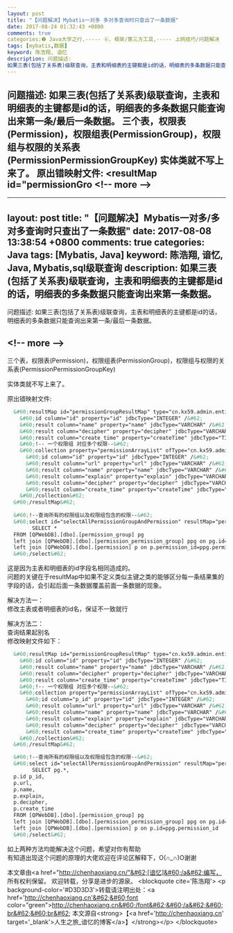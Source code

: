 ```yaml
---
layout: post
title: "【问题解决】Mybatis一对多 多对多查询时只查出了一条数据"
date: 2017-08-24 01:32:43 +0800
comments: true
categories:❷ Java大学之行,----- ⑥、框架/第三方工具,----- 上网技巧/问题解决
tags: [mybatis,数据]
keyword: 陈浩翔, 谙忆
description: 问题描述: 
如果三表(包括了关系表)级联查询，主表和明细表的主键都是id的话，明细表的多条数据只能查询出来第一条/最后一条数据。  三个表，权限表(Permission)，权限组表(PermissionGroup)，权限组与权限的关系表(PermissionPermissionGroupKey)  实体类就不写上来了。  原出错映射文件:  <resultMap id="permissionGro 
---
```



问题描述: 
如果三表(包括了关系表)级联查询，主表和明细表的主键都是id的话，明细表的多条数据只能查询出来第一条/最后一条数据。  三个表，权限表(Permission)，权限组表(PermissionGroup)，权限组与权限的关系表(PermissionPermissionGroupKey)  实体类就不写上来了。  原出错映射文件:  &#60;resultMap id="permissionGro
&#60;!-- more --&#62;
----------

---
layout: post
title: "【问题解决】Mybatis一对多/多对多查询时只查出了一条数据"
date: 2017-08-08 13:38:54 +0800
comments: true
categories: Java
tags: [Mybatis, Java]
keyword: 陈浩翔, 谙忆, Java, Mybatis,sql级联查询
description: 如果三表(包括了关系表)级联查询，主表和明细表的主键都是id的话，明细表的多条数据只能查询出来第一条数据。  
---

问题描述:
如果三表(包括了关系表)级联查询，主表和明细表的主键都是id的话，明细表的多条数据只能查询出来第一条/最后一条数据。  

&#60;!-- more --&#62;
----------

三个表，权限表(Permission)，权限组表(PermissionGroup)，权限组与权限的关系表(PermissionPermissionGroupKey)  

实体类就不写上来了。  

原出错映射文件:
```xml
  &#60;resultMap id="permissionGroupResultMap" type="cn.kx59.admin.entity.PermissionGroup" &#62;
    &#60;id column="id" property="id" jdbcType="INTEGER" /&#62;
    &#60;result column="name" property="name" jdbcType="VARCHAR" /&#62;
    &#60;result column="decipher" property="decipher" jdbcType="VARCHAR" /&#62;
    &#60;result column="create_time" property="createTime" jdbcType="TIMESTAMP" /&#62;
    &#60;!-- 一个权限组 对应多个权限--&#62;
    &#60;collection property="permissionArrayList" ofType="cn.kx59.admin.entity.Permission"&#62;
      &#60;id column="id" property="id" jdbcType="INTEGER" /&#62;
      &#60;result column="url" property="url" jdbcType="VARCHAR" /&#62;
      &#60;result column="name" property="name" jdbcType="VARCHAR" /&#62;
      &#60;result column="explain" property="explain" jdbcType="VARCHAR" /&#62;
      &#60;result column="decipher" property="decipher" jdbcType="VARCHAR" /&#62;
      &#60;result column="create_time" property="createTime" jdbcType="TIMESTAMP" /&#62;
    &#60;/collection&#62;
  &#60;/resultMap&#62;
 
  &#60;!--查询所有的权限组以及权限组包含的权限--&#62;
  &#60;select id="selectAllPermissionGroupAndPermission" resultMap="permissionGroupResultMap" &#62;
        SELECT *
  FROM [QPWebDB].[dbo].[permission_group] pg
  left join [QPWebDB].[dbo].[permission_permission_group] ppg on pg.id=ppg.permission_group_id
  left join [QPWebDB].[dbo].[permission] p on p.permission_id=ppg.permission_id
  &#60;/select&#62;
```

这是因为主表和明细表的id字段名相同造成的。  
问题的关键在于resultMap中如果不定义类似主键之类的能够区分每一条结果集的字段的话，会引起后面一条数据覆盖前面一条数据的现象。  

解决方法一：  
修改主表或者明细表的id名，保证不一致就行  

解决方法二：  
查询结果起别名   
修改映射文件如下：  
```xml
  &#60;resultMap id="permissionGroupResultMap" type="cn.kx59.admin.entity.PermissionGroup" &#62;
    &#60;id column="id" property="id" jdbcType="INTEGER" /&#62;
    &#60;result column="name" property="name" jdbcType="VARCHAR" /&#62;
    &#60;result column="decipher" property="decipher" jdbcType="VARCHAR" /&#62;
    &#60;result column="create_time" property="createTime" jdbcType="TIMESTAMP" /&#62;
    &#60;!-- 一个权限组 对应多个权限--&#62;
    &#60;collection property="permissionArrayList" ofType="cn.kx59.admin.entity.Permission"&#62;
      &#60;id column="p_id" property="id" jdbcType="INTEGER" /&#62;
      &#60;result column="url" property="url" jdbcType="VARCHAR" /&#62;
      &#60;result column="name" property="name" jdbcType="VARCHAR" /&#62;
      &#60;result column="explain" property="explain" jdbcType="VARCHAR" /&#62;
      &#60;result column="decipher" property="decipher" jdbcType="VARCHAR" /&#62;
      &#60;result column="create_time" property="createTime" jdbcType="TIMESTAMP" /&#62;
    &#60;/collection&#62;
  &#60;/resultMap&#62;

  &#60;!--查询所有的权限组以及权限组包含的权限--&#62;
  &#60;select id="selectAllPermissionGroupAndPermission" resultMap="permissionGroupResultMap" &#62;
        SELECT pg.*,
  p.id p_id,
  p.url,
  p.name,
  p.explain,
  p.decipher,
  p.create_time
  FROM [QPWebDB].[dbo].[permission_group] pg
  left join [QPWebDB].[dbo].[permission_permission_group] ppg on pg.id=ppg.permission_group_id
  left join [QPWebDB].[dbo].[permission] p on p.id=ppg.permission_id
  &#60;/select&#62;
```

如上两种方法均能解决这个问题，希望对你有帮助   
有知道出现这个问题的原理的大佬欢迎在评论区解释下，O(∩_∩)O谢谢    


本文章由&#60;a href="http://chenhaoxiang.cn/"&#62;[谙忆]&#60;/a&#62;编写， 所有权利保留。 
欢迎转载，分享是进步的源泉。
&#60;blockquote cite='陈浩翔'&#62;
&#60;p background-color='#D3D3D3'&#62;转载请注明出处：&#60;a href='http://chenhaoxiang.cn'&#62;&#60;font color="green"&#62;http://chenhaoxiang.cn&#60;/font&#62;&#60;/a&#62;&#60;br&#62;&#60;br&#62;
本文源自&#60;strong&#62;【&#60;a href='http://chenhaoxiang.cn' target='_blank'&#62;人生之旅_谙忆的博客&#60;/a&#62;】&#60;/strong&#62;&#60;/p&#62;
&#60;/blockquote&#62;